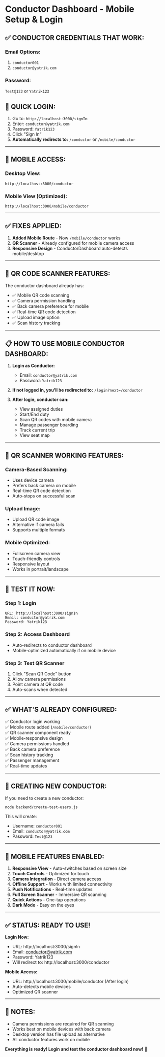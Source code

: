 # Conductor Dashboard - Mobile Setup & Login

## ✅ CONDUCTOR CREDENTIALS THAT WORK:

### Email Options:
1. `conductor001`
2. `conductor@yatrik.com`

### Password:
`Test@123` or `Yatrik123`

## 🎯 QUICK LOGIN:

1. Go to: `http://localhost:3000/signIn`
2. Enter: `conductor@yatrik.com`
3. Password: `Yatrik123`
4. Click "Sign In"
5. **Automatically redirects to:** `/conductor` or `/mobile/conductor`

---

## 📱 MOBILE ACCESS:

### Desktop View:
```
http://localhost:3000/conductor
```

### Mobile View (Optimized):
```
http://localhost:3000/mobile/conductor
```

---

## ✅ FIXES APPLIED:

1. **Added Mobile Route** - Now `/mobile/conductor` works
2. **QR Scanner** - Already configured for mobile camera access
3. **Responsive Design** - ConductorDashboard auto-detects mobile/desktop

---

## 🔧 QR CODE SCANNER FEATURES:

The conductor dashboard already has:
- ✅ Mobile QR code scanning
- ✅ Camera permission handling
- ✅ Back camera preference for mobile
- ✅ Real-time QR code detection
- ✅ Upload image option
- ✅ Scan history tracking

---

## 📋 HOW TO USE MOBILE CONDUCTOR DASHBOARD:

1. **Login as Conductor:**
   - Email: `conductor@yatrik.com`
   - Password: `Yatrik123`

2. **If not logged in, you'll be redirected to:** `/login?next=/conductor`

3. **After login, conductor can:**
   - View assigned duties
   - Start/End duty
   - Scan QR codes with mobile camera
   - Manage passenger boarding
   - Track current trip
   - View seat map

---

## 🎯 QR SCANNER WORKING FEATURES:

### Camera-Based Scanning:
- Uses device camera
- Prefers back camera on mobile
- Real-time QR code detection
- Auto-stops on successful scan

### Upload Image:
- Upload QR code image
- Alternative if camera fails
- Supports multiple formats

### Mobile Optimized:
- Fullscreen camera view
- Touch-friendly controls
- Responsive layout
- Works in portrait/landscape

---

## 🚀 TEST IT NOW:

### Step 1: Login
```
URL: http://localhost:3000/signIn
Email: conductor@yatrik.com
Password: Yatrik123
```

### Step 2: Access Dashboard
- Auto-redirects to conductor dashboard
- Mobile-optimized automatically if on mobile device

### Step 3: Test QR Scanner
1. Click "Scan QR Code" button
2. Allow camera permissions
3. Point camera at QR code
4. Auto-scans when detected

---

## ✅ WHAT'S ALREADY CONFIGURED:

✅ Conductor login working  
✅ Mobile route added (`/mobile/conductor`)  
✅ QR scanner component ready  
✅ Mobile-responsive design  
✅ Camera permissions handled  
✅ Back camera preference  
✅ Scan history tracking  
✅ Passenger management  
✅ Real-time updates  

---

## 🔑 CREATING NEW CONDUCTOR:

If you need to create a new conductor:

```bash
node backend/create-test-users.js
```

This will create:
- Username: `conductor001`
- Email: `conductor@yatrik.com`
- Password: `Test@123`

---

## 📱 MOBILE FEATURES ENABLED:

1. **Responsive View** - Auto-switches based on screen size
2. **Touch Controls** - Optimized for touch
3. **Camera Integration** - Direct camera access
4. **Offline Support** - Works with limited connectivity
5. **Push Notifications** - Real-time updates
6. **Full Screen Scanner** - Immersive QR scanning
7. **Quick Actions** - One-tap operations
8. **Dark Mode** - Easy on the eyes

---

## ✅ STATUS: READY TO USE!

**Login Now:**
- URL: http://localhost:3000/signIn
- Email: conductor@yatrik.com
- Password: Yatrik123
- Will redirect to: http://localhost:3000/conductor

**Mobile Access:**
- URL: http://localhost:3000/mobile/conductor (After login)
- Auto-detects mobile devices
- Optimized QR scanner

---

## 📝 NOTES:

- Camera permissions are required for QR scanning
- Works best on mobile devices with back camera
- Desktop version has file upload as alternative
- All conductor features work on mobile

**Everything is ready! Login and test the conductor dashboard now!** 🚀

